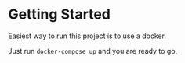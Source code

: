 # Getting Started

Easiest way to run this project is to use a docker.

Just run `docker-compose up` and you are ready to go.
